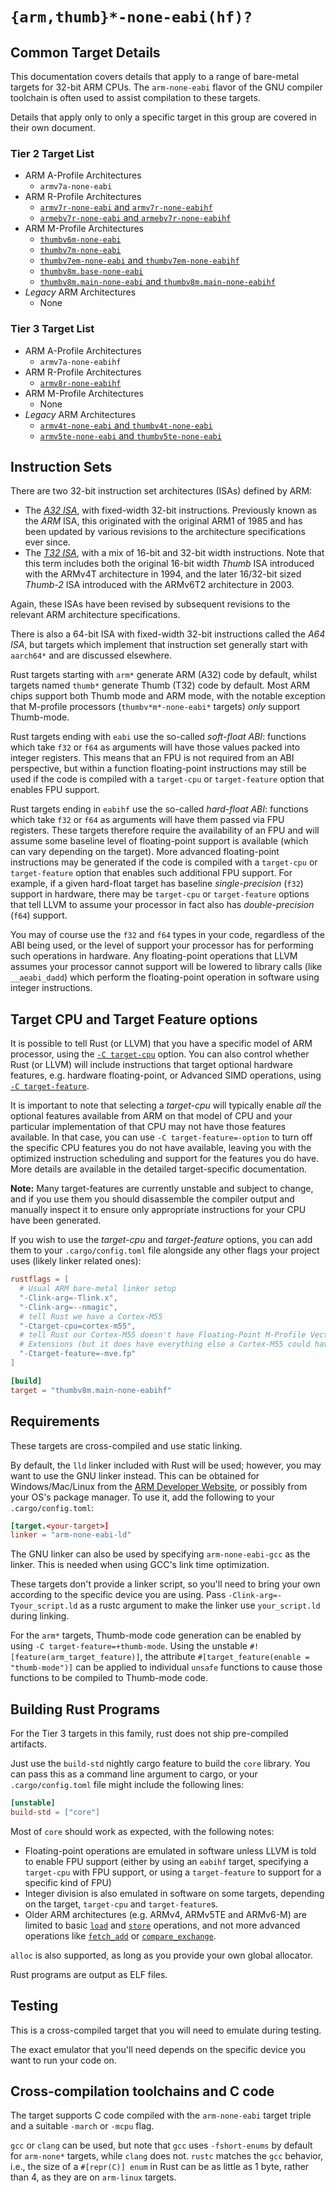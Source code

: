 # `{arm,thumb}*-none-eabi(hf)?`

## Common Target Details

This documentation covers details that apply to a range of bare-metal targets
for 32-bit ARM CPUs. The `arm-none-eabi` flavor of the GNU compiler toolchain is
often used to assist compilation to these targets.

Details that apply only to only a specific target in this group are covered in
their own document.

### Tier 2 Target List

- ARM A-Profile Architectures
  - `armv7a-none-eabi`
- ARM R-Profile Architectures
  - [`armv7r-none-eabi` and `armv7r-none-eabihf`](armv7r-none-eabi.md)
  - [`armebv7r-none-eabi` and `armebv7r-none-eabihf`](armv7r-none-eabi.md)
- ARM M-Profile Architectures
  - [`thumbv6m-none-eabi`](thumbv6m-none-eabi.md)
  - [`thumbv7m-none-eabi`](thumbv7m-none-eabi.md)
  - [`thumbv7em-none-eabi` and `thumbv7em-none-eabihf`](thumbv7em-none-eabi.md)
  - [`thumbv8m.base-none-eabi`](thumbv8m.base-none-eabi.md)
  - [`thumbv8m.main-none-eabi` and `thumbv8m.main-none-eabihf`](thumbv8m.main-none-eabi.md)
- *Legacy* ARM Architectures
  - None

### Tier 3 Target List

- ARM A-Profile Architectures
  - `armv7a-none-eabihf`
- ARM R-Profile Architectures
  - [`armv8r-none-eabihf`](armv8r-none-eabihf.md)
- ARM M-Profile Architectures
  - None
- *Legacy* ARM Architectures
  - [`armv4t-none-eabi` and `thumbv4t-none-eabi`](armv4t-none-eabi.md)
  - [`armv5te-none-eabi` and `thumbv5te-none-eabi`](armv5te-none-eabi.md)

## Instruction Sets

There are two 32-bit instruction set architectures (ISAs) defined by ARM:

- The [*A32 ISA*][a32-isa], with fixed-width 32-bit instructions. Previously
  known as the *ARM* ISA, this originated with the original ARM1 of 1985 and has
  been updated by various revisions to the architecture specifications ever
  since.
- The [*T32 ISA*][t32-isa], with a mix of 16-bit and 32-bit width instructions.
  Note that this term includes both the original 16-bit width *Thumb* ISA
  introduced with the ARMv4T architecture in 1994, and the later 16/32-bit sized
  *Thumb-2* ISA introduced with the ARMv6T2 architecture in 2003.

Again, these ISAs have been revised by subsequent revisions to the relevant ARM
architecture specifications.

There is also a 64-bit ISA with fixed-width 32-bit instructions called the *A64
ISA*, but targets which implement that instruction set generally start with
`aarch64*` and are discussed elsewhere.

Rust targets starting with `arm*` generate ARM (A32) code by default, whilst
targets named `thumb*` generate Thumb (T32) code by default. Most ARM chips
support both Thumb mode and ARM mode, with the notable exception that M-profile
processors (`thumbv*m*-none-eabi*` targets) *only* support Thumb-mode.

Rust targets ending with `eabi` use the so-called *soft-float ABI*: functions
which take `f32` or `f64` as arguments will have those values packed into
integer registers. This means that an FPU is not required from an ABI
perspective, but within a function floating-point instructions may still be used
if the code is compiled with a `target-cpu` or `target-feature` option that
enables FPU support.

Rust targets ending in `eabihf` use the so-called *hard-float ABI*: functions
which take `f32` or `f64` as arguments will have them passed via FPU registers.
These targets therefore require the availability of an FPU and will assume some
baseline level of floating-point support is available (which can vary depending
on the target). More advanced floating-point instructions may be generated if
the code is compiled with a `target-cpu` or `target-feature` option that enables
such additional FPU support. For example, if a given hard-float target has
baseline *single-precision* (`f32`) support in hardware, there may be
`target-cpu` or `target-feature` options that tell LLVM to assume your processor
in fact also has *double-precision* (`f64`) support.

You may of course use the `f32` and `f64` types in your code, regardless of the
ABI being used, or the level of support your processor has for performing such
operations in hardware. Any floating-point operations that LLVM assumes your
processor cannot support will be lowered to library calls (like `__aeabi_dadd`)
which perform the floating-point operation in software using integer
instructions.

[t32-isa]: https://developer.arm.com/Architectures/T32%20Instruction%20Set%20Architecture
[a32-isa]: https://developer.arm.com/Architectures/A32%20Instruction%20Set%20Architecture

## Target CPU and Target Feature options

It is possible to tell Rust (or LLVM) that you have a specific model of ARM
processor, using the [`-C target-cpu`][target-cpu] option. You can also control
whether Rust (or LLVM) will include instructions that target optional hardware
features, e.g. hardware floating-point, or Advanced SIMD operations, using [`-C
target-feature`][target-feature].

It is important to note that selecting a *target-cpu* will typically enable
*all* the optional features available from ARM on that model of CPU and your
particular implementation of that CPU may not have those features available. In
that case, you can use `-C target-feature=-option` to turn off the specific CPU
features you do not have available, leaving you with the optimized instruction
scheduling and support for the features you do have. More details are available
in the detailed target-specific documentation.

**Note:** Many target-features are currently unstable and subject to change, and
if you use them you should disassemble the compiler output and manually inspect
it to ensure only appropriate instructions for your CPU have been generated.

If you wish to use the *target-cpu* and *target-feature* options, you can add
them to your `.cargo/config.toml` file alongside any other flags your project
uses (likely linker related ones):

```toml
rustflags = [
  # Usual ARM bare-metal linker setup
  "-Clink-arg=-Tlink.x",
  "-Clink-arg=--nmagic",
  # tell Rust we have a Cortex-M55
  "-Ctarget-cpu=cortex-m55",
  # tell Rust our Cortex-M55 doesn't have Floating-Point M-Profile Vector
  # Extensions (but it does have everything else a Cortex-M55 could have).
  "-Ctarget-feature=-mve.fp"
]

[build]
target = "thumbv8m.main-none-eabihf"
```

[target-cpu]: https://doc.rust-lang.org/rustc/codegen-options/index.html#target-cpu
[target-feature]: https://doc.rust-lang.org/rustc/codegen-options/index.html#target-feature

## Requirements

These targets are cross-compiled and use static linking.

By default, the `lld` linker included with Rust will be used; however, you may
want to use the GNU linker instead. This can be obtained for Windows/Mac/Linux
from the [ARM Developer Website][arm-gnu-toolchain], or possibly from your OS's
package manager. To use it, add the following to your `.cargo/config.toml`:

```toml
[target.<your-target>]
linker = "arm-none-eabi-ld"
```

The GNU linker can also be used by specifying `arm-none-eabi-gcc` as the
linker. This is needed when using GCC's link time optimization.

[arm-gnu-toolchain]: https://developer.arm.com/Tools%20and%20Software/GNU%20Toolchain

These targets don't provide a linker script, so you'll need to bring your own
according to the specific device you are using. Pass
`-Clink-arg=-Tyour_script.ld` as a rustc argument to make the linker use
`your_script.ld` during linking.

For the `arm*` targets, Thumb-mode code generation can be enabled by using `-C
target-feature=+thumb-mode`. Using the unstable
`#![feature(arm_target_feature)]`, the attribute `#[target_feature(enable =
"thumb-mode")]` can be applied to individual `unsafe` functions to cause those
functions to be compiled to Thumb-mode code.

## Building Rust Programs

For the Tier 3 targets in this family, rust does not ship pre-compiled
artifacts.

Just use the `build-std` nightly cargo feature to build the `core` library. You
can pass this as a command line argument to cargo, or your `.cargo/config.toml`
file might include the following lines:

```toml
[unstable]
build-std = ["core"]
```

Most of `core` should work as expected, with the following notes:

* Floating-point operations are emulated in software unless LLVM is told to
  enable FPU support (either by using an `eabihf` target, specifying a
  `target-cpu` with FPU support, or using a `target-feature` to support for a
  specific kind of FPU)
* Integer division is also emulated in software on some targets, depending on
  the target, `target-cpu` and `target-feature`s.
* Older ARM architectures (e.g. ARMv4, ARMv5TE and ARMv6-M) are limited to basic
  [`load`][atomic-load] and [`store`][atomic-store] operations, and not more
  advanced operations like [`fetch_add`][fetch-add] or
  [`compare_exchange`][compare-exchange].

`alloc` is also supported, as long as you provide your own global allocator.

Rust programs are output as ELF files.

[atomic-load]: https://doc.rust-lang.org/stable/core/sync/atomic/struct.AtomicU32.html#method.load
[atomic-store]: https://doc.rust-lang.org/stable/core/sync/atomic/struct.AtomicU32.html#method.store
[fetch-add]: https://doc.rust-lang.org/stable/core/sync/atomic/struct.AtomicU32.html#method.fetch_add
[compare-exchange]: https://doc.rust-lang.org/stable/core/sync/atomic/struct.AtomicU32.html#method.compare_exchange

## Testing

This is a cross-compiled target that you will need to emulate during testing.

The exact emulator that you'll need depends on the specific device you want to
run your code on.

## Cross-compilation toolchains and C code

The target supports C code compiled with the `arm-none-eabi` target triple and
a suitable `-march` or `-mcpu` flag.

`gcc` or `clang` can be used, but note that `gcc` uses `-fshort-enums` by
default for `arm-none*` targets, while `clang` does not. `rustc` matches the
`gcc` behavior, i.e., the size of a `#[repr(C)] enum` in Rust can be as little
as 1 byte, rather than 4, as they are on `arm-linux` targets.
